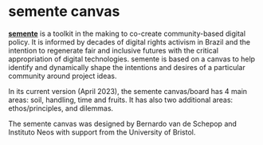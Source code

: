 # semente canvas

**[semente](https://semente.de)** is a toolkit in the making to co-create community-based digital policy. It is informed by decades of digital rights activism in Brazil and the intention to regenerate fair and inclusive futures with the critical appropriation of digital technologies. semente is based on a canvas to help identify and dynamically shape the intentions and desires of a particular community around project ideas.

In its current version (April 2023), the semente canvas/board has 4 main areas: soil, handling, time and fruits. It has also two additional areas: ethos/principles, and dilemmas.


The semente canvas was designed by Bernardo van de Schepop and Instituto Neos with support from the University of Bristol.
